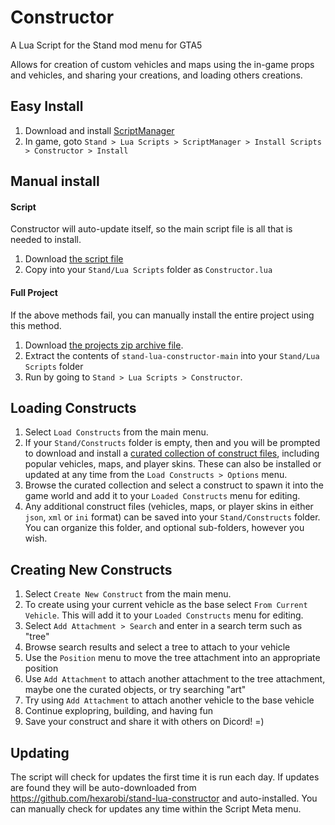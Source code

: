 # Constructor

A Lua Script for the Stand mod menu for GTA5

Allows for creation of custom vehicles and maps using the in-game props and vehicles, and sharing your creations, and loading others creations.

## Easy Install

1. Download and install [ScriptManager](https://github.com/hexarobi/stand-lua-scriptmanager/raw/main/ScriptManagerInstaller.exe)
2. In game, goto `Stand > Lua Scripts > ScriptManager > Install Scripts > Constructor > Install`

## Manual install

#### Script

Constructor will auto-update itself, so the main script file is all that is needed to install.

1. Download [the script file](https://github.com/hexarobi/stand-lua-constructor/raw/main/Constructor.lua)
2. Copy into your `Stand/Lua Scripts` folder as `Constructor.lua`

#### Full Project

If the above methods fail, you can manually install the entire project using this method.

1. Download [the projects zip archive file](https://github.com/hexarobi/stand-lua-constructor/archive/refs/heads/main.zip).
2. Extract the contents of `stand-lua-constructor-main` into your `Stand/Lua Scripts` folder
2. Run by going to `Stand > Lua Scripts > Constructor`.

## Loading Constructs

1. Select `Load Constructs` from the main menu.
2. If your `Stand/Constructs` folder is empty, then and you will be prompted to download and install a [curated collection of construct files](https://github.com/hexarobi/stand-curated-constructs), including popular vehicles, maps, and player skins. These can also be installed or updated at any time from the `Load Constructs > Options` menu.
3. Browse the curated collection and select a construct to spawn it into the game world and add it to your `Loaded Constructs` menu for editing.
4. Any additional construct files (vehicles, maps, or player skins in either `json`, `xml` or `ini` format) can be saved into your `Stand/Constructs` folder. You can organize this folder, and optional sub-folders, however you wish.

## Creating New Constructs

1. Select `Create New Construct` from the main menu.
2. To create using your current vehicle as the base select `From Current Vehicle`. This will add it to your `Loaded Constructs` menu for editing.
3. Select `Add Attachment > Search` and enter in a search term such as "tree"
4. Browse search results and select a tree to attach to your vehicle
5. Use the `Position` menu to move the tree attachment into an appropriate position
6. Use `Add Attachment` to attach another attachment to the tree attachment, maybe one the curated objects, or try searching "art"
7. Try using `Add Attachment` to attach another vehicle to the base vehicle
8. Continue explopring, building, and having fun
9. Save your construct and share it with others on Dicord! =)


## Updating

The script will check for updates the first time it is run each day. If updates are found they will be auto-downloaded from https://github.com/hexarobi/stand-lua-constructor and auto-installed. You can manually check for updates any time within the Script Meta menu.
